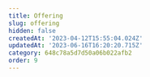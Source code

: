```yaml
---
title: Offering
slug: offering
hidden: false
createdAt: '2023-04-12T15:55:04.024Z'
updatedAt: '2023-06-16T16:20:20.715Z'
category: 648c78a5d7d50a06b022afb2
order: 9
---
```

